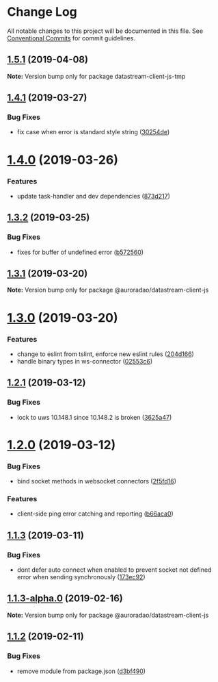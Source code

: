 # Change Log

All notable changes to this project will be documented in this file.
See [Conventional Commits](https://conventionalcommits.org) for commit guidelines.

## [1.5.1](https://github.com/AuroraDao/datastream-client-js/compare/v1.4.1...v1.5.1) (2019-04-08)

**Note:** Version bump only for package datastream-client-js-tmp





## [1.4.1](https://github.com/AuroraDao/datastream-client-js/compare/v1.4.0...v1.4.1) (2019-03-27)


### Bug Fixes

* fix case when error is standard style string ([30254de](https://github.com/AuroraDao/datastream-client-js/commit/30254de))





# [1.4.0](https://github.com/AuroraDao/datastream-client-js/compare/v1.3.2...v1.4.0) (2019-03-26)


### Features

* update task-handler and dev dependencies ([873d217](https://github.com/AuroraDao/datastream-client-js/commit/873d217))





## [1.3.2](https://github.com/AuroraDao/datastream-client-js/compare/v1.3.1...v1.3.2) (2019-03-25)


### Bug Fixes

* fixes for buffer of undefined error ([b572560](https://github.com/AuroraDao/datastream-client-js/commit/b572560))





## [1.3.1](https://github.com/AuroraDao/datastream-client-js/compare/v1.3.0...v1.3.1) (2019-03-20)

**Note:** Version bump only for package @auroradao/datastream-client-js





# [1.3.0](https://github.com/AuroraDao/datastream-client-js/compare/v1.2.2...v1.3.0) (2019-03-20)


### Features

* change to eslint from tslint, enforce new eslint rules ([204d166](https://github.com/AuroraDao/datastream-client-js/commit/204d166))
* handle binary types in ws-connector ([02553c6](https://github.com/AuroraDao/datastream-client-js/commit/02553c6))





## [1.2.1](https://github.com/AuroraDao/datastream-client-js/compare/v1.2.0...v1.2.1) (2019-03-12)

### Bug Fixes

- lock to uws 10.148.1 since 10.148.2 is broken ([3625a47](https://github.com/AuroraDao/datastream-client-js/commit/3625a47))

# [1.2.0](https://github.com/AuroraDao/datastream-client-js/compare/v1.1.3...v1.2.0) (2019-03-12)

### Bug Fixes

- bind socket methods in websocket connectors ([2f5fd16](https://github.com/AuroraDao/datastream-client-js/commit/2f5fd16))

### Features

- client-side ping error catching and reporting ([b66aca0](https://github.com/AuroraDao/datastream-client-js/commit/b66aca0))

## [1.1.3](https://github.com/AuroraDao/datastream-client-js/compare/v1.1.3-alpha.0...v1.1.3) (2019-03-11)

### Bug Fixes

- dont defer auto connect when enabled to prevent socket not defined error when sending synchronously ([173ec92](https://github.com/AuroraDao/datastream-client-js/commit/173ec92))

## [1.1.3-alpha.0](https://github.com/AuroraDao/datastream-client-js/compare/v1.1.2...v1.1.3-alpha.0) (2019-02-16)

**Note:** Version bump only for package @auroradao/datastream-client-js

## [1.1.2](https://github.com/AuroraDao/datastream-client-js/compare/v1.1.1...v1.1.2) (2019-02-11)

### Bug Fixes

- remove module from package.json ([d3bf490](https://github.com/AuroraDao/datastream-client-js/commit/d3bf490))
